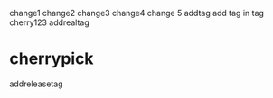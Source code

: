 change1
change2
change3
change4
change 5
addtag
add tag in tag
cherry123
addrealtag
# cherrypick
addreleasetag 
